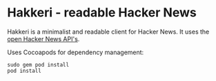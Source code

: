 # Hakkeri - readable Hacker News

Hakkeri is a minimalist and readable client for Hacker News. It uses the [open Hacker News API's](https://github.com/HackerNews/API).

Uses Cocoapods for dependency management:

    sudo gem pod install
    pod install
